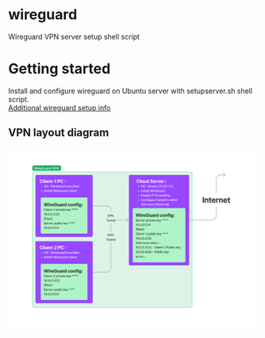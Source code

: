 # wireguard
Wireguard VPN server setup shell script

# Getting started
Install and configure wireguard on Ubuntu server with setupserver.sh shell script. <br>
[Additional wireguard setup info](https://upcloud.com/resources/tutorials/get-started-wireguard-vpn)

## VPN layout diagram
![WireGuard-VPN.png](WireGuard-VPN.png)

